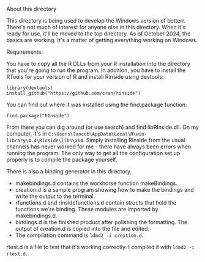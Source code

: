About this directory

This directory is being used to develop the Windows version of betterr. There's not much of interest for anyone else in this directory. When it's ready for use, it'll be moved to the top directory. As of October 2024, the basics are working. It's a matter of getting everything working on Windows.

Requirements:

You have to copy all the R DLLs from your R installation into the directory that you're going to run the program. In addition, you have to install the RTools for your version of R and install RInside using devtools:

```
library(devtools)
install_github("https://github.com/cran/rinside")
```

You can find out where it was installed using the find.package function:

```
find.package("RInside")
```

From there you can dig around (or use search) and find libRInside.dll. On my computer, it's in `C:\Users\lanceb\AppData\Local\R\win-library\4.4\RInside\libs\x64`. Simply installing RInside from the usual channels has never worked for me - there have always been errors when running the program. The only way to get all the configuration set up properly is to compile the package yourself.

There is also a binding generator in this directory.

- makebindings.d contains the workhorse function makeBindings.
- creation.d is a sample program showing how to make the bindings and write the output to the terminal.
- rfunctions.d and rinsidefunctions.d contain structs that hold the functions we're binding. These modules are imported by makebindings.d.
- bindings.d is the finished product after polishing the formatting. The output of creation.d is copied into the file and edited.
- The compilation command is `ldmd2 -i creation.d`.


rtest.d is a file to test that it's working correctly. I compiled it with `ldmd2 -i rtest.d`.
